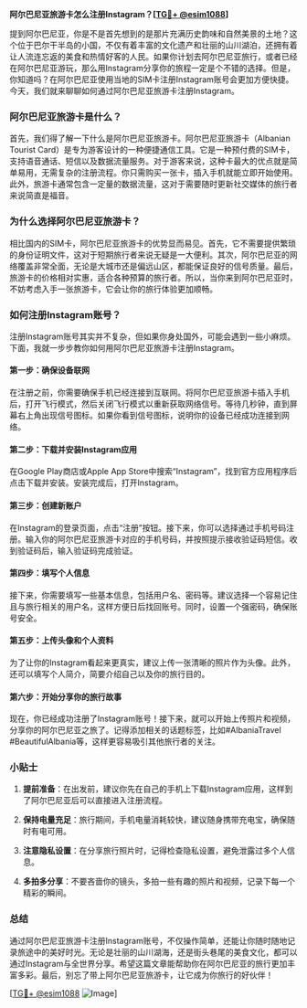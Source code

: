 **阿尔巴尼亚旅游卡怎么注册Instagram？[[TG💪+ @esim1088](https://t.me/s/esim1088)]**

提到阿尔巴尼亚，你是不是首先想到的是那片充满历史韵味和自然美景的土地？这个位于巴尔干半岛的小国，不仅有着丰富的文化遗产和壮丽的山川湖泊，还拥有着让人流连忘返的美食和热情好客的人民。如果你计划去阿尔巴尼亚旅行，或者已经在阿尔巴尼亚游玩，那么用Instagram分享你的旅程一定是个不错的选择。但是，你知道吗？在阿尔巴尼亚使用当地的SIM卡注册Instagram账号会更加方便快捷。今天，我们就来聊聊如何通过阿尔巴尼亚旅游卡注册Instagram。

### 阿尔巴尼亚旅游卡是什么？

首先，我们得了解一下什么是阿尔巴尼亚旅游卡。阿尔巴尼亚旅游卡（Albanian Tourist Card）是专为游客设计的一种便捷通信工具。它是一种预付费的SIM卡，支持语音通话、短信以及数据流量服务。对于游客来说，这种卡最大的优点就是简单易用，无需复杂的注册流程。你只需购买一张卡，插入手机就能立即开始使用。此外，旅游卡通常包含一定量的数据流量，这对于需要随时更新社交媒体的旅行者来说简直是福音。

### 为什么选择阿尔巴尼亚旅游卡？

相比国内的SIM卡，阿尔巴尼亚旅游卡的优势显而易见。首先，它不需要提供繁琐的身份证明文件，这对于短期旅行者来说无疑是一大便利。其次，阿尔巴尼亚的网络覆盖非常全面，无论是大城市还是偏远山区，都能保证良好的信号质量。最后，旅游卡的价格相对实惠，适合各种预算的旅行者。所以，当你来到阿尔巴尼亚时，不妨考虑入手一张旅游卡，它会让你的旅行体验更加顺畅。

### 如何注册Instagram账号？

注册Instagram账号其实并不复杂，但如果你身处国外，可能会遇到一些小麻烦。下面，我就一步步教你如何用阿尔巴尼亚旅游卡注册Instagram。

#### 第一步：确保设备联网

在注册之前，你需要确保手机已经连接到互联网。将阿尔巴尼亚旅游卡插入手机后，打开飞行模式，然后关闭飞行模式以重新获取网络信号。等待几秒钟，直到屏幕右上角出现信号图标。如果你看到信号图标，说明你的设备已经成功连接到网络。

#### 第二步：下载并安装Instagram应用

在Google Play商店或Apple App Store中搜索“Instagram”，找到官方应用程序后点击下载并安装。安装完成后，打开Instagram。

#### 第三步：创建新账户

在Instagram的登录页面，点击“注册”按钮。接下来，你可以选择通过手机号码注册。输入你的阿尔巴尼亚旅游卡对应的手机号码，并按照提示接收验证码短信。收到验证码后，输入验证码完成验证。

#### 第四步：填写个人信息

接下来，你需要填写一些基本信息，包括用户名、密码等。建议选择一个容易记住且与旅行相关的用户名，这样方便日后找回账号。同时，设置一个强密码，确保账号安全。

#### 第五步：上传头像和个人资料

为了让你的Instagram看起来更真实，建议上传一张清晰的照片作为头像。此外，还可以填写个人简介，简要介绍自己以及你的旅行目的。

#### 第六步：开始分享你的旅行故事

现在，你已经成功注册了Instagram账号！接下来，就可以开始上传照片和视频，分享你的阿尔巴尼亚之旅了。记得添加相关的话题标签，比如#AlbaniaTravel #BeautifulAlbania等，这样更容易吸引其他旅行者的关注。

### 小贴士

1. **提前准备**：在出发前，建议你先在自己的手机上下载Instagram应用，这样到了阿尔巴尼亚后可以直接进入注册流程。
   
2. **保持电量充足**：旅行期间，手机电量消耗较快，建议随身携带充电宝，确保随时有电可用。

3. **注意隐私设置**：在分享旅行照片时，记得检查隐私设置，避免泄露过多个人信息。

4. **多拍多分享**：不要吝啬你的镜头，多拍一些有趣的照片和视频，记录下每一个精彩的瞬间。

### 总结

通过阿尔巴尼亚旅游卡注册Instagram账号，不仅操作简单，还能让你随时随地记录旅途中的美好时光。无论是壮丽的山川湖海，还是街头巷尾的美食文化，都可以通过Instagram与全世界分享。希望这篇文章能帮助你在阿尔巴尼亚的旅行更加丰富多彩。最后，别忘了带上阿尔巴尼亚旅游卡，让它成为你旅行的好伙伴！

[[TG💪+ @esim1088](https://t.me/s/esim1088) ![Image](https://i.postimg.cc/4NQfJmqS/Snipaste-2025-05-13-00-14-12.png)]